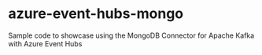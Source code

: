 # azure-event-hubs-mongo
Sample code to showcase using the MongoDB Connector for Apache Kafka with Azure Event Hubs
